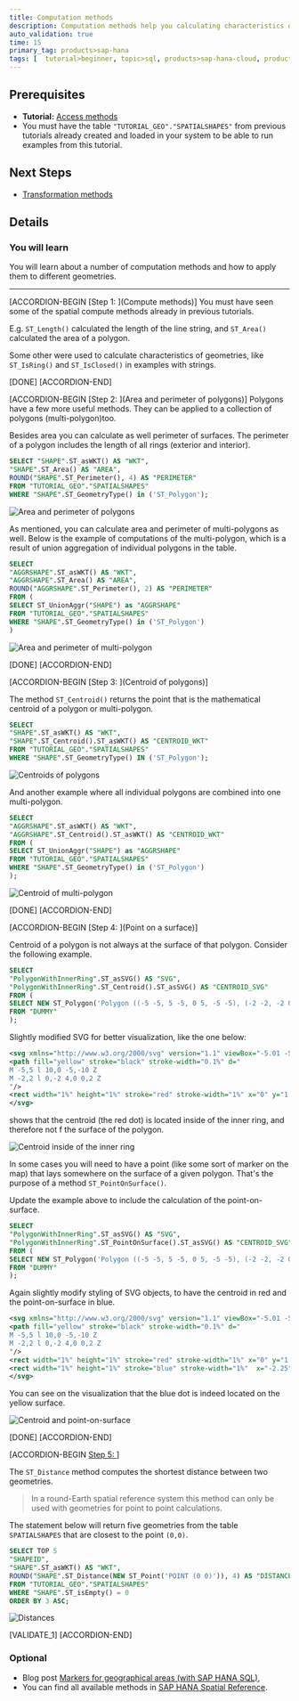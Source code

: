 ```yaml
---
title: Computation methods
description: Computation methods help you calculating characteristics of geometries
auto_validation: true
time: 15
primary_tag: products>sap-hana
tags: [  tutorial>beginner, topic>sql, products>sap-hana-cloud, products>sap-hana\,-express-edition, software-product-function>sap-hana-spatial, software-product-function>sap-hana-multi-model-processing  ]
---
```


## Prerequisites
 - **Tutorial:** [Access methods](hana-spatial-methods-access)
 - You must have the table `"TUTORIAL_GEO"."SPATIALSHAPES"` from previous tutorials already created and loaded in your system to be able to run examples from this tutorial.

## Next Steps
 - [Transformation methods](hana-spatial-methods-transform)

## Details
### You will learn  
You will learn about a number of computation methods and how to apply them to different geometries.

---

[ACCORDION-BEGIN [Step 1: ](Compute methods)]
You must have seen some of the spatial compute methods already in previous tutorials.

E.g. `ST_Length()` calculated the length of the line string, and `ST_Area()` calculated the area of a polygon.

Some other were used to calculate characteristics of geometries, like `ST_IsRing()` and `ST_IsClosed()` in examples with strings.

[DONE]
[ACCORDION-END]

[ACCORDION-BEGIN [Step 2: ](Area and perimeter of polygons)]
Polygons have a few more useful methods. They can be applied to a collection of polygons (multi-polygon)too.

Besides area you can calculate as well perimeter of surfaces. The perimeter of a polygon includes the length of all rings (exterior and interior).

```sql
SELECT "SHAPE".ST_asWKT() AS "WKT",
"SHAPE".ST_Area() AS "AREA",
ROUND("SHAPE".ST_Perimeter(), 4) AS "PERIMETER"
FROM "TUTORIAL_GEO"."SPATIALSHAPES"
WHERE "SHAPE".ST_GeometryType() in ('ST_Polygon');
```

![Area and perimeter of polygons](comp10b.png)

As mentioned, you can calculate area and perimeter of multi-polygons as well. Below is the example of computations of the multi-polygon, which is a result of union aggregation of individual polygons in the table.

```sql
SELECT
"AGGRSHAPE".ST_asWKT() AS "WKT",
"AGGRSHAPE".ST_Area() AS "AREA",
ROUND("AGGRSHAPE".ST_Perimeter(), 2) AS "PERIMETER"
FROM (
SELECT ST_UnionAggr("SHAPE") as "AGGRSHAPE"
FROM "TUTORIAL_GEO"."SPATIALSHAPES"
WHERE "SHAPE".ST_GeometryType() in ('ST_Polygon')
)
```

![Area and perimeter of multi-polygon](comp20b.png)

[DONE]
[ACCORDION-END]

[ACCORDION-BEGIN [Step 3: ](Centroid of polygons)]

The method `ST_Centroid()` returns the point that is the mathematical centroid of a polygon or multi-polygon.

```sql
SELECT
"SHAPE".ST_asWKT() AS "WKT",
"SHAPE".ST_Centroid().ST_asWKT() AS "CENTROID_WKT"
FROM "TUTORIAL_GEO"."SPATIALSHAPES"
WHERE "SHAPE".ST_GeometryType() IN ('ST_Polygon');
```

![Centroids of polygons](comp30b.png)

And another example where all individual polygons are combined into one multi-polygon.

```sql
SELECT
"AGGRSHAPE".ST_asWKT() AS "WKT",
"AGGRSHAPE".ST_Centroid().ST_asWKT() AS "CENTROID_WKT"
FROM (
SELECT ST_UnionAggr("SHAPE") as "AGGRSHAPE"
FROM "TUTORIAL_GEO"."SPATIALSHAPES"
WHERE "SHAPE".ST_GeometryType() in ('ST_Polygon')
);
```

![Centroid of multi-polygon](comp40b.png)

[DONE]
[ACCORDION-END]

[ACCORDION-BEGIN [Step 4: ](Point on a surface)]

Centroid of a polygon is not always at the surface of that polygon. Consider the following example.

```sql
SELECT
"PolygonWithInnerRing".ST_asSVG() AS "SVG",
"PolygonWithInnerRing".ST_Centroid().ST_asSVG() AS "CENTROID_SVG"
FROM (
SELECT NEW ST_Polygon('Polygon ((-5 -5, 5 -5, 0 5, -5 -5), (-2 -2, -2 0, 2 0, 2 -2, -2 -2))') as "PolygonWithInnerRing"
FROM "DUMMY"
);
```

Slightly modified SVG for better visualization, like the one below:
```xml
<svg xmlns="http://www.w3.org/2000/svg" version="1.1" viewBox="-5.01 -5.01 10.02 10.02">
<path fill="yellow" stroke="black" stroke-width="0.1%" d="
M -5,5 l 10,0 -5,-10 Z
M -2,2 l 0,-2 4,0 0,2 Z
"/>
<rect width="1%" height="1%" stroke="red" stroke-width="1%" x="0" y="1.79365"/>
</svg>
```

shows that the centroid (the red dot) is located inside of the inner ring, and therefore not f the surface of the polygon.

![Centroid inside of the inner ring](comp50.png)

In some cases you will need to have a point (like some sort of marker on the map) that lays somewhere on the surface of a given polygon. That's the purpose of a method `ST_PointOnSurface()`.

Update the example above to include the calculation of the point-on-surface.

```sql
SELECT
"PolygonWithInnerRing".ST_asSVG() AS "SVG",
"PolygonWithInnerRing".ST_PointOnSurface().ST_asSVG() AS "CENTROID_SVG"
FROM (
SELECT NEW ST_Polygon('Polygon ((-5 -5, 5 -5, 0 5, -5 -5), (-2 -2, -2 0, 2 0, 2 -2, -2 -2))') as "PolygonWithInnerRing"
FROM "DUMMY"
);
```

Again slightly modify styling of SVG objects, to have the centroid in red and the point-on-surface in blue.

```xml
<svg xmlns="http://www.w3.org/2000/svg" version="1.1" viewBox="-5.01 -5.01 10.02 10.02">
<path fill="yellow" stroke="black" stroke-width="0.1%" d="
M -5,5 l 10,0 -5,-10 Z
M -2,2 l 0,-2 4,0 0,2 Z
"/>
<rect width="1%" height="1%" stroke="red" stroke-width="1%" x="0" y="1.79365"/>
<rect width="1%" height="1%" stroke="blue" stroke-width="1%"  x="-2.25" y="0"/>
</svg>
```

You can see on the visualization that the blue dot is indeed located on the yellow surface.

![Centroid and point-on-surface](comp60.png)

[DONE]
[ACCORDION-END]

[ACCORDION-BEGIN [Step 5: ](Distance)]

The `ST_Distance` method computes the shortest distance between two geometries.

>In a round-Earth spatial reference system this method can only be used with geometries for point to point calculations.

The statement below will return five geometries from the table `SPATIALSHAPES` that are closest to the point `(0,0)`.

```sql
SELECT TOP 5
"SHAPEID",
"SHAPE".ST_asWKT() AS "WKT",
ROUND("SHAPE".ST_Distance(NEW ST_Point('POINT (0 0)')), 4) AS "DISTANCE"
FROM "TUTORIAL_GEO"."SPATIALSHAPES"
WHERE "SHAPE".ST_isEmpty() = 0
ORDER BY 3 ASC;
```

![Distances](comp70b.png)

[VALIDATE_1]
[ACCORDION-END]

### Optional
- Blog post [Markers for geographical areas (with SAP HANA SQL)](https://blogs.sap.com/2020/07/10/markers-for-geographical-areas-with-sap-hana-sql/),
- You can find all available methods in [SAP HANA Spatial Reference](https://help.sap.com/viewer/bc9e455fe75541b8a248b4c09b086cf5/2020_04_QRC/en-US/7a13f280787c10148dc893063dfed1c4.html).
